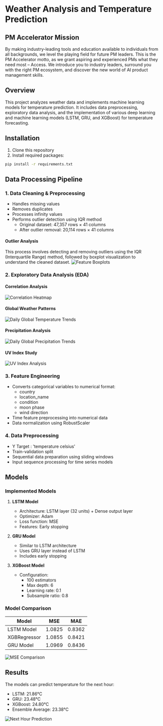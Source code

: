 # Weather Analysis and Temperature Prediction

## PM Accelerator Mission
By making industry-leading tools and education available to individuals from all backgrounds, we level the playing field for future PM leaders. This is the PM Accelerator motto, as we grant aspiring and experienced PMs what they need most – Access. We introduce you to industry leaders, surround you with the right PM ecosystem, and discover the new world of AI product management skills.

## Overview
This project analyzes weather data and implements machine learning models for temperature prediction. It includes data preprocessing, exploratory data analysis, and the implementation of various deep learning and machine learning models (LSTM, GRU, and XGBoost) for temperature forecasting.

## Installation
1. Clone this repository
2. Install required packages:
```bash
pip install -r requirements.txt
```

## Data Processing Pipeline

### 1. Data Cleaning & Preprocessing
- Handles missing values
- Removes duplicates
- Processes infinity values
- Performs outlier detection using IQR method
  - Original dataset: 47,357 rows × 41 columns
  - After outlier removal: 20,114 rows × 41 columns

#### Outlier Analysis
This process involves detecting and removing outliers using the IQR (Interquartile Range) method, followed by boxplot visualization to understand the cleaned dataset.
![Feature Boxplots](output/visuals/features_boxplot.png)

### 2. Exploratory Data Analysis (EDA)

#### Correlation Analysis
![Correlation Heatmap](output/visuals/corr_heatmap.png)

#### Global Weather Patterns
![Daily Global Temperature Trends](output/visuals/daily_global_precipitation_trends.png)

#### Precipitation Analysis
![Daily Global Precipitation Trends](output/visuals/daily_global_precipitation_trends.png)

#### UV Index Study
![UV Index Analysis](output/visuals/UV_index.png)

### 3. Feature Engineering
- Converts categorical variables to numerical format:
  - country
  - location_name
  - condition
  - moon phase
  - wind direction
- Time feature preprocessing into numerical data
- Data normalization using RobustScaler

### 4. Data Preprocessing
- Y Target : 'temperature celsius'
- Train-validation split
- Sequential data preparation using sliding windows
- Input sequence processing for time series models

## Models

### Implemented Models
1. **LSTM Model**
   - Architecture: LSTM layer (32 units) + Dense output layer
   - Optimizer: Adam
   - Loss function: MSE
   - Features: Early stopping

2. **GRU Model**
   - Similar to LSTM architecture
   - Uses GRU layer instead of LSTM
   - Includes early stopping

3. **XGBoost Model**
   - Configuration:
     - 100 estimators
     - Max depth: 6
     - Learning rate: 0.1
     - Subsample ratio: 0.8

### Model Comparison
| Model       | MSE    | MAE    |
|-------------|--------|--------|
| LSTM Model  | 1.0825 | 0.8362 |
| XGBRegressor| 1.0855 | 0.8421 |
| GRU Model   | 1.0969 | 0.8436 |

![MSE Comparison](output/visuals/mse_comparison.png)

## Results
The models can predict temperature for the next hour:
- LSTM: 21.86°C
- GRU: 23.48°C
- XGBoost: 24.80°C
- Ensemble Average: 23.38°C

![Next Hour Prediction](output/visuals/prediction_next_hour.png)